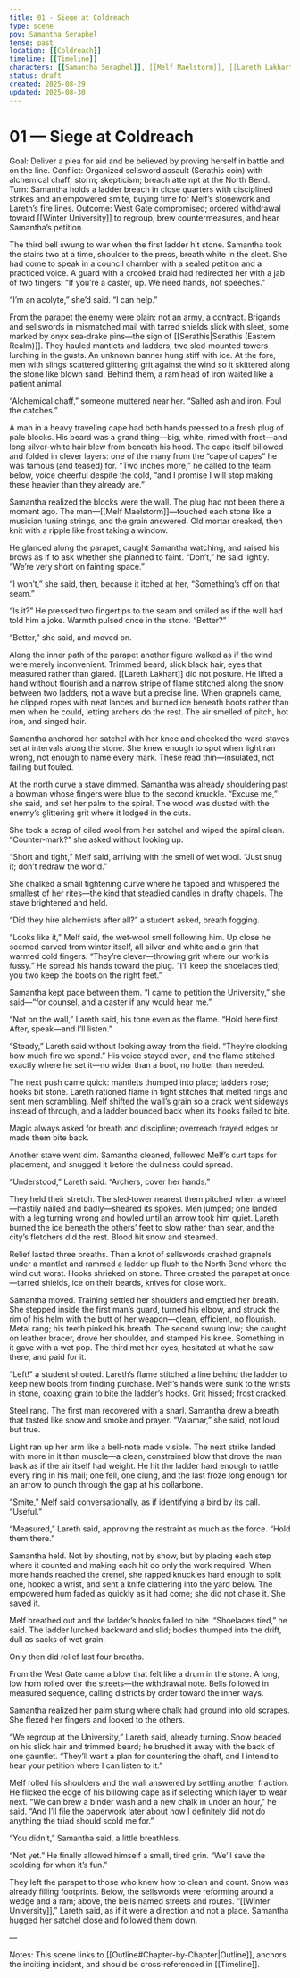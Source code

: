 ```yaml
---
title: 01 - Siege at Coldreach
type: scene
pov: Samantha Seraphel
tense: past
location: [[Coldreach]]
timeline: [[Timeline]]
characters: [[Samantha Seraphel]], [[Melf Maelstorm]], [[Lareth Lakhart]]
status: draft
created: 2025-08-29
updated: 2025-08-30
---
```


# 01 — Siege at Coldreach

Goal: Deliver a plea for aid and be believed by proving herself in battle and on the line.
Conflict: Organized sellsword assault (Serathis coin) with alchemical chaff; storm; skepticism; breach attempt at the North Bend.
Turn: Samantha holds a ladder breach in close quarters with disciplined strikes and an empowered smite, buying time for Melf’s stonework and Lareth’s fire lines.
Outcome: West Gate compromised; ordered withdrawal toward [[Winter University]] to regroup, brew countermeasures, and hear Samantha’s petition.

The third bell swung to war when the first ladder hit stone. Samantha took the stairs two at a time, shoulder to the press, breath white in the sleet. She had come to speak in a council chamber with a sealed petition and a practiced voice. A guard with a crooked braid had redirected her with a jab of two fingers: “If you’re a caster, up. We need hands, not speeches.”

“I’m an acolyte,” she’d said. “I can help.”

From the parapet the enemy were plain: not an army, a contract. Brigands and sellswords in mismatched mail with tarred shields slick with sleet, some marked by onyx sea‑drake pins—the sign of [[Serathis|Serathis (Eastern Realm)]]. They hauled mantlets and ladders, two sled‑mounted towers lurching in the gusts. An unknown banner hung stiff with ice. At the fore, men with slings scattered glittering grit against the wind so it skittered along the stone like blown sand. Behind them, a ram head of iron waited like a patient animal.

“Alchemical chaff,” someone muttered near her. “Salted ash and iron. Foul the catches.”

A man in a heavy traveling cape had both hands pressed to a fresh plug of pale blocks. His beard was a grand thing—big, white, rimed with frost—and long silver‑white hair blew from beneath his hood. The cape itself billowed and folded in clever layers: one of the many from the “cape of capes” he was famous (and teased) for. “Two inches more,” he called to the team below, voice cheerful despite the cold, “and I promise I will stop making these heavier than they already are.”

Samantha realized the blocks were the wall. The plug had not been there a moment ago. The man—[[Melf Maelstorm]]—touched each stone like a musician tuning strings, and the grain answered. Old mortar creaked, then knit with a ripple like frost taking a window.

He glanced along the parapet, caught Samantha watching, and raised his brows as if to ask whether she planned to faint. “Don’t,” he said lightly. “We’re very short on fainting space.”

“I won’t,” she said, then, because it itched at her, “Something’s off on that seam.”

“Is it?” He pressed two fingertips to the seam and smiled as if the wall had told him a joke. Warmth pulsed once in the stone. “Better?”

“Better,” she said, and moved on.

Along the inner path of the parapet another figure walked as if the wind were merely inconvenient. Trimmed beard, slick black hair, eyes that measured rather than glared. [[Lareth Lakhart]] did not posture. He lifted a hand without flourish and a narrow stripe of flame stitched along the snow between two ladders, not a wave but a precise line. When grapnels came, he clipped ropes with neat lances and burned ice beneath boots rather than men when he could, letting archers do the rest. The air smelled of pitch, hot iron, and singed hair.

Samantha anchored her satchel with her knee and checked the ward‑staves set at intervals along the stone. She knew enough to spot when light ran wrong, not enough to name every mark. These read thin—insulated, not failing but fouled.

At the north curve a stave dimmed. Samantha was already shouldering past a bowman whose fingers were blue to the second knuckle. “Excuse me,” she said, and set her palm to the spiral. The wood was dusted with the enemy’s glittering grit where it lodged in the cuts.

She took a scrap of oiled wool from her satchel and wiped the spiral clean. “Counter‑mark?” she asked without looking up.

“Short and tight,” Melf said, arriving with the smell of wet wool. “Just snug it; don’t redraw the world.”

She chalked a small tightening curve where he tapped and whispered the smallest of her rites—the kind that steadied candles in drafty chapels. The stave brightened and held.

“Did they hire alchemists after all?” a student asked, breath fogging.

“Looks like it,” Melf said, the wet‑wool smell following him. Up close he seemed carved from winter itself, all silver and white and a grin that warmed cold fingers. “They’re clever—throwing grit where our work is fussy.” He spread his hands toward the plug. “I’ll keep the shoelaces tied; you two keep the boots on the right feet.”

Samantha kept pace between them. “I came to petition the University,” she said—“for counsel, and a caster if any would hear me.”

“Not on the wall,” Lareth said, his tone even as the flame. “Hold here first. After, speak—and I’ll listen.”

“Steady,” Lareth said without looking away from the field. “They’re clocking how much fire we spend.”
His voice stayed even, and the flame stitched exactly where he set it—no wider than a boot, no hotter than needed.

The next push came quick: mantlets thumped into place; ladders rose; hooks bit stone. Lareth rationed flame in tight stitches that melted rings and sent men scrambling. Melf shifted the wall’s grain so a crack went sideways instead of through, and a ladder bounced back when its hooks failed to bite.

Magic always asked for breath and discipline; overreach frayed edges or made them bite back.

Another stave went dim. Samantha cleaned, followed Melf’s curt taps for placement, and snugged it before the dullness could spread.

“Understood,” Lareth said. “Archers, cover her hands.”

They held their stretch. The sled‑tower nearest them pitched when a wheel—hastily nailed and badly—sheared its spokes. Men jumped; one landed with a leg turning wrong and howled until an arrow took him quiet. Lareth burned the ice beneath the others’ feet to slow rather than sear, and the city’s fletchers did the rest. Blood hit snow and steamed.

Relief lasted three breaths. Then a knot of sellswords crashed grapnels under a mantlet and rammed a ladder up flush to the North Bend where the wind cut worst. Hooks shrieked on stone. Three crested the parapet at once—tarred shields, ice on their beards, knives for close work.

Samantha moved. Training settled her shoulders and emptied her breath. She stepped inside the first man’s guard, turned his elbow, and struck the rim of his helm with the butt of her weapon—clean, efficient, no flourish. Metal rang; his teeth pinked his breath. The second swung low; she caught on leather bracer, drove her shoulder, and stamped his knee. Something in it gave with a wet pop. The third met her eyes, hesitated at what he saw there, and paid for it.

“Left!” a student shouted. Lareth’s flame stitched a line behind the ladder to keep new boots from finding purchase. Melf’s hands were sunk to the wrists in stone, coaxing grain to bite the ladder’s hooks. Grit hissed; frost cracked.

Steel rang. The first man recovered with a snarl. Samantha drew a breath that tasted like snow and smoke and prayer. “Valamar,” she said, not loud but true.

Light ran up her arm like a bell-note made visible. The next strike landed with more in it than muscle—a clean, constrained blow that drove the man back as if the air itself had weight. He hit the ladder hard enough to rattle every ring in his mail; one fell, one clung, and the last froze long enough for an arrow to punch through the gap at his collarbone.

“Smite,” Melf said conversationally, as if identifying a bird by its call. “Useful.”

“Measured,” Lareth said, approving the restraint as much as the force. “Hold them there.”

Samantha held. Not by shouting, not by show, but by placing each step where it counted and making each hit do only the work required. When more hands reached the crenel, she rapped knuckles hard enough to split one, hooked a wrist, and sent a knife clattering into the yard below. The empowered hum faded as quickly as it had come; she did not chase it. She saved it.

Melf breathed out and the ladder’s hooks failed to bite. “Shoelaces tied,” he said. The ladder lurched backward and slid; bodies thumped into the drift, dull as sacks of wet grain.

Only then did relief last four breaths.

From the West Gate came a blow that felt like a drum in the stone. A long, low horn rolled over the streets—the withdrawal note. Bells followed in measured sequence, calling districts by order toward the inner ways.

Samantha realized her palm stung where chalk had ground into old scrapes. She flexed her fingers and looked to the others.

“We regroup at the University,” Lareth said, already turning. Snow beaded on his slick hair and trimmed beard; he brushed it away with the back of one gauntlet. “They’ll want a plan for countering the chaff, and I intend to hear your petition where I can listen to it.”

Melf rolled his shoulders and the wall answered by settling another fraction. He flicked the edge of his billowing cape as if selecting which layer to wear next. “We can brew a binder wash and a new chalk in under an hour,” he said. “And I’ll file the paperwork later about how I definitely did not do anything the triad should scold me for.”

“You didn’t,” Samantha said, a little breathless.

“Not yet.” He finally allowed himself a small, tired grin. “We’ll save the scolding for when it’s fun.”

They left the parapet to those who knew how to clean and count. Snow was already filling footprints. Below, the sellswords were reforming around a wedge and a ram; above, the bells named streets and routes. “[[Winter University]],” Lareth said, as if it were a direction and not a place. Samantha hugged her satchel close and followed them down.

—

Notes: This scene links to [[Outline#Chapter-by-Chapter|Outline]], anchors the inciting incident, and should be cross‑referenced in [[Timeline]].
